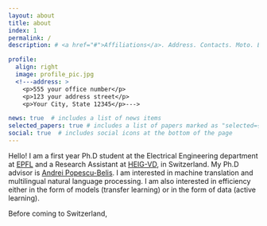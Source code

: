 ```yaml
---
layout: about
title: about
index: 1
permalink: /
description: # <a href="#">Affiliations</a>. Address. Contacts. Moto. Etc.

profile:
  align: right
  image: profile_pic.jpg
  <!---address: >
    <p>555 your office number</p>
    <p>123 your address street</p>
    <p>Your City, State 12345</p>--->

news: true  # includes a list of news items
selected_papers: true # includes a list of papers marked as "selected={true}"
social: true  # includes social icons at the bottom of the page
---
```


<!---Write your biography here. Tell the world about yourself. Link to your favorite [subreddit](http://reddit.com){:target="\_blank"}. You can put a picture in, too. # The code is already in, just name your picture `prof_pic.jpg` and put it in the `img/` folder. --->
Hello! I am a first year Ph.D student at the Electrical Engineering department at [EPFL](https://www.epfl.ch/en/) and a Research Assistant at [HEIG-VD](https://heig-vd.ch/), in Switzerland. My Ph.D advisor is [Andrei Popescu-Belis](http://iict-space.heig-vd.ch/apu/). I am interested in machine translation and multilingual natural language processing. I am also interested in efficiency either in the form of models (transfer learning) or in the form of data (active learning).

Before coming to Switzerland, 
<!---Put your address / P.O. box / other info right below your picture. You can also disable any these elements by editing `profile` property of the YAML header of your `_pages/about.md`. Edit `_bibliography/papers.bib` and Jekyll will render your [publications page](/al-folio/publications/) automatically.

Link to your social media connections, too. This theme is set up to use [Font Awesome icons](http://fortawesome.github.io/Font-Awesome/){:target="\_blank"} and [Academicons](https://jpswalsh.github.io/academicons/){:target="\_blank"}, like the ones below. Add your Facebook, Twitter, LinkedIn, Google Scholar, or just disable all of them. --->
